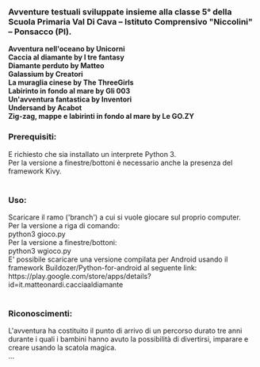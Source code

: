 <h3>Avventure testuali sviluppate insieme alla classe 5° della Scuola Primaria Val Di Cava – Istituto Comprensivo "Niccolini" – Ponsacco (PI).</h3><b>
Avventura nell'oceano by Unicorni<br>
Caccia al diamante by I tre fantasy<br>
Diamante perduto by Matteo<br>
Galassium by Creatori<br>
La muraglia cinese by The ThreeGirls<br>
Labirinto in fondo al mare by Gli 003<br>
Un'avventura fantastica by Inventori<br>
Undersand by Acabot<br>
Zig-zag, mappe e labirinti in fondo al mare by Le GO.ZY<br>
</b><h3>Prerequisiti:</h3>
E richiesto che sia installato un interprete Python 3.<br>
Per la versione a finestre/bottoni è necessario anche la presenza del framework Kivy.<br>
<br>
<h3>Uso:</h3>
Scaricare il ramo ('branch') a cui si vuole giocare sul proprio computer.<br>
Per la versione a riga di comando:<br>
python3 gioco.py<br>
Per la versione a finestre/bottoni: <br>
python3 wgioco.py<br>
E' possibile scaricare una versione compilata per Android usando il framework Buildozer/Python-for-android al seguente link:<br>
https://play.google.com/store/apps/details?id=it.matteonardi.cacciaaldiamante<br>
<br>
<h3>Riconoscimenti:</h3>
L'avventura ha costituito il punto di arrivo di un percorso durato tre anni durante i quali i bambini hanno avuto la possibilità di divertirsi, imparare e creare usando la scatola magica.<br>
...<br>
